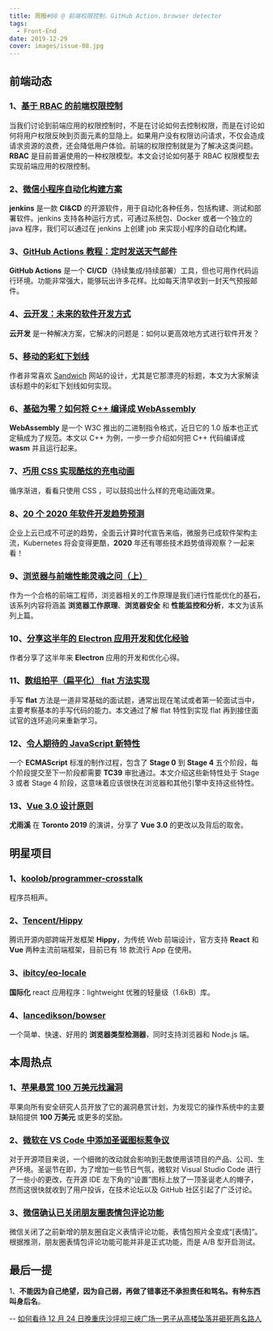 ```yaml
---
title: 周报#08 @ 前端权限控制、GitHub Action、browser detector
tags:
  - Front-End
date: 2019-12-29
cover: images/issue-08.jpg
---
```


## 前端动态

### 1、[基于 RBAC 的前端权限控制](https://zhuanlan.zhihu.com/p/99172614)

当我们讨论到前端应用的权限控制时，不是在讨论如何去控制权限，而是在讨论如何将用户权限反映到页面元素的显隐上。如果用户没有权限访问请求，不仅会造成请求资源的浪费，还会降低用户体验。前端的权限控制就是为了解决这类问题。**RBAC** 是目前普遍使用的一种权限模型。本文会讨论如何基于 RBAC 权限模型去实现前端应用的权限控制。

### 2、[微信小程序自动化构建方案](https://juejin.im/post/5dfb3c1551882512607443db)

**jenkins** 是一款 **CI&CD** 的开源软件，用于自动化各种任务，包括构建、测试和部署软件。jenkins 支持各种运行方式，可通过系统包、Docker 或者一个独立的 java 程序，我们可以通过在 jenkins 上创建 job 来实现小程序的自动化构建。

### 3、[GitHub Actions 教程：定时发送天气邮件](http://www.ruanyifeng.com/blog/2019/12/github_actions.html)

**GitHub Actions** 是一个 **CI/CD**（持续集成/持续部署）工具，但也可用作代码运行环境。功能非常强大，能够玩出许多花样。比如每天清早收到一封天气预报邮件。

### 4、[云开发：未来的软件开发方式](https://www.phodal.com/blog/cloud-development/)

**云开发** 是一种解决方案，它解决的问题是：如何以更高效地方式进行软件开发？

### 5、[移动的彩虹下划线](https://css-tricks.com/moving-rainbow-underlines/)

作者非常喜欢 [Sandwich](https://sandwich.co/) 网站的设计，尤其是它那漂亮的标题，本文为大家解读该标题中的彩虹下划线如何实现。

### 6、[基础为零？如何将 C++ 编译成 WebAssembly](https://www.infoq.cn/article/I0KJPt57ToOSb4xwQGb6)

**WebAssembly** 是一个 W3C 推出的二进制指令格式，近日它的 1.0 版本也正式定稿成为了规范。本文以 C++ 为例，一步一步介绍如何把 C++ 代码编译成 **wasm** 并且运行起来。

### 7、[巧用 CSS 实现酷炫的充电动画](https://juejin.im/post/5e00240ee51d45583c1cc9a7)

循序渐进，看看只使用 CSS ，可以鼓捣出什么样的充电动画效果。

### 8、[20 个 2020 年软件开发趋势预测](https://www.infoq.cn/article/piUh6NWQCu8GZW1v8eQg)

企业上云已成不可逆的趋势，全面云计算时代宣告来临，微服务已成软件架构主流，Kubernetes 将会变得更酷，**2020** 年还有哪些技术趋势值得观察？一起来看！

### 9、[浏览器与前端性能灵魂之问（上）](https://juejin.im/post/5df5bcea6fb9a016091def69)

作为一个合格的前端工程师，浏览器相关的工作原理是我们进行性能优化的基石，该系列内容将涵盖 **浏览器工作原理**、**浏览器安全** 和 **性能监控和分析**，本文为该系列上篇。

### 10、[分享这半年的 Electron 应用开发和优化经验](https://juejin.im/post/5e0010866fb9a015fd69c645)

作者分享了这半年来 **Electron** 应用的开发和优化心得。

### 11、[数组拍平（扁平化） flat 方法实现](https://juejin.im/post/5dff18a4e51d455804256d31)

手写 **flat** 方法是一道非常基础的面试题，通常出现在笔试或者第一轮面试当中，主要考察基本的手写代码的能力。本文通过了解 flat 特性到实现 flat 再到接住面试官的连环追问来重新学习。

### 12、[令人期待的 JavaScript 新特性](https://www.infoq.cn/article/ZAYPIz9bbukZO3duRrIm)

一个 **ECMAScript** 标准的制作过程，包含了 **Stage 0** 到 **Stage 4** 五个阶段，每个阶段提交至下一阶段都需要 **TC39** 审批通过。本文介绍这些新特性处于 Stage 3 或者 Stage 4 阶段，这意味着应该很快在浏览器和其他引擎中支持这些特性。

### 13、[Vue 3.0 设计原则](https://vuetoronto.com/videos/design-principles-of-vue-3-evan-you/)

**尤雨溪** 在 **Toronto 2019** 的演讲，分享了 **Vue 3.0** 的更改以及背后的取舍。

## 明星项目

### 1、[koolob/programmer-crosstalk](https://github.com/koolob/programmer-crosstalk)

程序员相声。

### 2、[Tencent/Hippy](https://github.com/Tencent/Hippy)

腾讯开源内部跨端开发框架 **Hippy**，为传统 Web 前端设计，官方支持 **React** 和 **Vue** 两种主流前端框架，目前已有 18 款流行 App 在使用。

### 3、[ibitcy/eo-locale](https://github.com/ibitcy/eo-locale)

**国际化** react 应用程序：lightweight 优雅的轻量级（1.6kB）库。

### 4、[lancedikson/bowser](https://github.com/lancedikson/bowser)

一个简单、快速、好用的 **浏览器类型检测器**，同时支持浏览器和 Node.js 端。

## 本周热点

### 1、[苹果悬赏 100 万美元找漏洞](https://tech.sina.com.cn/it/2019-12-21/doc-iihnzhfz7348781.shtml)

苹果向所有安全研究人员开放了它的漏洞悬赏计划，为发现它的操作系统中的主要缺陷提供 **100 万美元** 或更多的奖励。

### 2、[微软在 VS Code 中添加圣诞图标惹争议](https://mp.weixin.qq.com/s/TD8JrSc9--pWi2VOCxeq1Q)

对于开源项目来说，一个细微的改动就会影响到无数使用该项目的产品、公司、生产环境。圣诞节在即，为了增加一些节日气氛，微软对 Visual Studio Code 进行了一些小的更改，在开源 IDE 左下角的“设置”图标上放了一顶圣诞老人的帽子，然而这很快就收到了用户投诉，在技术论坛以及 GitHub 社区引起了广泛讨论。

### 3、[微信确认已关闭朋友圈表情包评论功能](https://www.ithome.com/0/465/021.htm)

微信关闭了之前新增的朋友圈自定义表情评论功能，表情包照片全变成“[表情]”。根据推测，朋友圈表情包评论功能可能并非是正式功能，而是 A/B 型开启测试。

## 最后一提

1、**不能因为自己绝望，因为自己弱，再做了错事还不承担责任和骂名。有种东西叫身后名**。

-- [如何看待 12 月 24 日晚重庆沙坪坝三峡广场一男子从高楼坠落并砸死两名路人](https://www.zhihu.com/question/362805195/answer/950233623)
